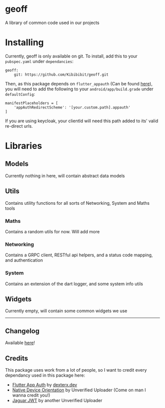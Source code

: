 # **geoff**
A library of common code used in our projects


# **Installing**
Currently, geoff is only available on git. To install, add this to your `pubspec.yaml` under `dependancies`:
```
geoff:
    git: https://github.com/Kibibibit/geoff.git

```

Then, as this package depends on `flutter_appauth` (Can be found [here](https://pub.dev/packages/flutter_appauth)), you will need to add the following to your `android/app/build.grade` under `defaultConfig`:
```
manifestPlaceholders = [
    'appAuthRedirectScheme': '[your.custom.path].appauth'
]
```
If you are using keycloak, your clientId will need this path added to its' valid re-direct urls.


# **Libraries**
## **Models**
Currently nothing in here, will contain abstract data models

## **Utils**
Contains utility functions for all sorts of Networking, System and Maths tools
### **Maths**
Contains a random utils for now. Will add more
### **Networking**
Contains a GRPC client, RESTful api helpers, and a status code mapping, and authentication
### **System**
Contains an extension of the dart logger, and some system info utils

## **Widgets**
Currently empty, will contain some common widgets we use

---

## **Changelog**
Available [here](https://github.com/Kibibibit/geoff/blob/main/CHANGELOG.md)!


## **Credits**
This package uses work from a lot of people, so I want to credit every dependancy used in this package here:

- [Flutter App Auth](https://pub.dev/packages/flutter_appauth) by [dexterx.dev](https://pub.dev/publishers/dexterx.dev/packages)
- [Native Device Orientation](https://pub.dev/packages/native_device_orientation) by Unverified Uploader (Come on man I wanna credit you!)
- [Jaguar JWT](https://pub.dev/packages/jaguar_jwt) by another Unverified Uploader
